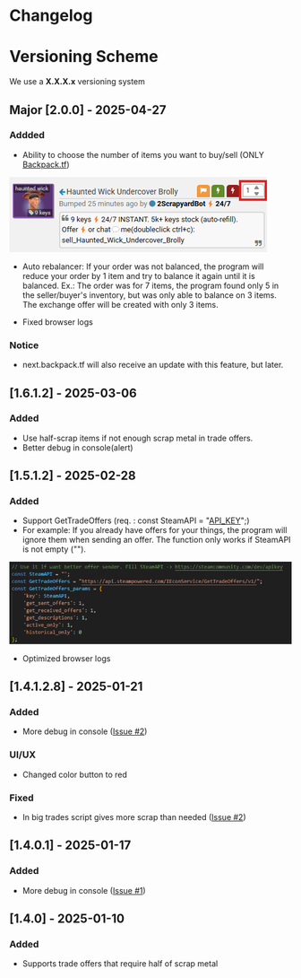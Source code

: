 # Changelog

# Versioning Scheme

We use a **X.X.X.x** versioning system

## Major [2.0.0] - 2025-04-27
### Addded
- Ability to choose the number of items you want to buy/sell (ONLY [Backpack.tf](https://backpack.tf/))

 ![New sell/buy order ability](/images/NewSellOrderAbility.png)

- Auto rebalancer: If your order was not balanced, the program will reduce your order by 1 item and try to balance it again until it is balanced.
Ex.: The order was for 7 items, the program found only 5 in the seller/buyer's inventory, but was only able to balance on 3 items. The exchange offer will be created with only 3 items.

- Fixed browser logs
### Notice
- next.backpack.tf will also receive an update with this feature, but later.

## [1.6.1.2] - 2025-03-06
### Added
- Use half-scrap items if not enough scrap metal in trade offers.
- Better debug in console(alert)

## [1.5.1.2] - 2025-02-28
### Added 
- Support GetTradeOffers (req. : const SteamAPI = "[API_KEY](https://steamcommunity.com/dev/apikey)";)
- For example: If you already have offers for your things, the program will ignore them when sending an offer. The function only works if SteamAPI is not empty ("").


 ![Lines where need put API_KEY](/images/GetTradeOffers_Lines.png)


- Optimized browser logs

## [1.4.1.2.8] - 2025-01-21
### Added 
- More debug in console ([Issue #2](https://github.com/BrBriz/One-Click-Offer/issues/2))
### UI/UX
- Changed color button to red 

### Fixed
- In big trades script gives more scrap than needed ([Issue #2](https://github.com/BrBriz/One-Click-Offer/issues/2))

## [1.4.0.1] - 2025-01-17
### Added
- More debug in console ([Issue #1](https://github.com/BrBriz/One-Click-Offer/issues/1))

## [1.4.0] - 2025-01-10
### Added
- Supports trade offers that require half of scrap metal

